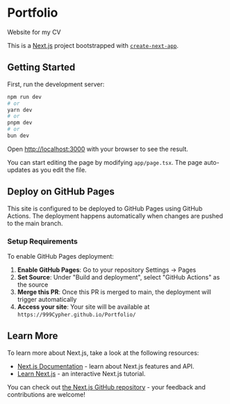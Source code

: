 # Portfolio
Website for my CV

This is a [Next.js](https://nextjs.org) project bootstrapped with [`create-next-app`](https://nextjs.org/docs/app/api-reference/cli/create-next-app).

## Getting Started

First, run the development server:

```bash
npm run dev
# or
yarn dev
# or
pnpm dev
# or
bun dev
```

Open [http://localhost:3000](http://localhost:3000) with your browser to see the result.

You can start editing the page by modifying `app/page.tsx`. The page auto-updates as you edit the file.

## Deploy on GitHub Pages

This site is configured to be deployed to GitHub Pages using GitHub Actions. The deployment happens automatically when changes are pushed to the main branch.

### Setup Requirements

To enable GitHub Pages deployment:

1. **Enable GitHub Pages**: Go to your repository Settings → Pages
2. **Set Source**: Under "Build and deployment", select "GitHub Actions" as the source
3. **Merge this PR**: Once this PR is merged to main, the deployment will trigger automatically
4. **Access your site**: Your site will be available at `https://999Cypher.github.io/Portfolio/`

## Learn More

To learn more about Next.js, take a look at the following resources:

- [Next.js Documentation](https://nextjs.org/docs) - learn about Next.js features and API.
- [Learn Next.js](https://nextjs.org/learn) - an interactive Next.js tutorial.

You can check out [the Next.js GitHub repository](https://github.com/vercel/next.js) - your feedback and contributions are welcome!
